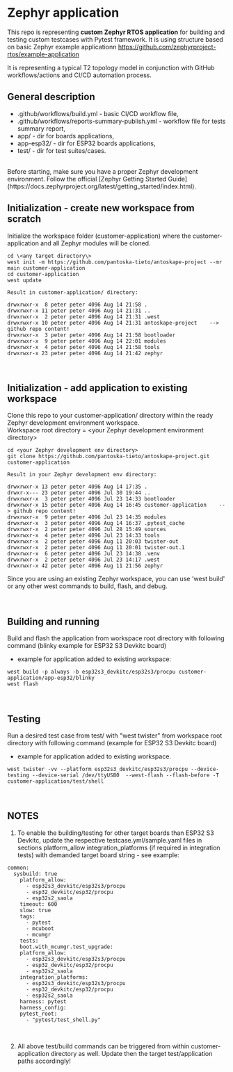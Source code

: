 # Zephyr application

This repo is representing **custom Zephyr RTOS application** for building and testing custom testcases with Pytest framework. It is using structure based on basic Zephyr example applicationn
https://github.com/zephyrproject-rtos/example-application

It is representing a typical T2 topology model in conjunction with GitHub workflows/actions and CI/CD automation process.
<br/>

## General description

* .github/workflows/build.yml   - basic CI/CD workflow file,
* .github/workflows/reports-summary-publish.yml   - workflow file for tests summary report,
* app/    -   dir for boards applications,
* app-esp32/  -   dir for ESP32 boards applications,
* test/ - dir for test suites/cases.

<br/>
Before starting, make sure you have a proper Zephyr development
environment. Follow the official
[Zephyr Getting Started Guide](https://docs.zephyrproject.org/latest/getting_started/index.html).

<br/>

## Initialization - create new workspace from scratch
Initialize the workspace folder (customer-application) where the customer-application and all Zephyr modules will be cloned. 

```copy
cd \<any target directory\>
west init -m https://github.com/pantoska-tieto/antoskape-project --mr main customer-application
cd customer-application
west update

Result in customer-application/ directory:

drwxrwxr-x  8 peter peter 4096 Aug 14 21:58 .
drwxrwxr-x 11 peter peter 4096 Aug 14 21:31 ..
drwxrwxr-x  2 peter peter 4096 Aug 14 21:31 .west
drwxrwxr-x 10 peter peter 4096 Aug 14 21:31 antoskape-project    --> github repo content!
drwxrwxr-x  3 peter peter 4096 Aug 14 21:58 bootloader
drwxrwxr-x  9 peter peter 4096 Aug 14 22:01 modules
drwxrwxr-x  4 peter peter 4096 Aug 14 21:58 tools
drwxrwxr-x 23 peter peter 4096 Aug 14 21:42 zephyr
```

<br/>

## Initialization - add application to existing workspace
Clone this repo to your customer-application/ directory within the ready Zephyr development environment workspace.<br/>
Workspace root directory = \<your Zephyr development environment directory\>

```copy
cd <your Zephyr development env directory>
git clone https://github.com/pantoska-tieto/antoskape-project.git customer-application

Result in your Zephyr development env directory:

drwxrwxr-x 13 peter peter 4096 Aug 14 17:35 .
drwxr-x--- 23 peter peter 4096 Jul 30 19:44 ..
drwxrwxr-x  3 peter peter 4096 Jul 23 14:33 bootloader
drwxrwxr-x 15 peter peter 4096 Aug 14 16:45 customer-application    --> github repo content!
drwxrwxr-x  9 peter peter 4096 Jul 23 14:35 modules
drwxrwxr-x  3 peter peter 4096 Aug 14 16:37 .pytest_cache
drwxrwxr-x  2 peter peter 4096 Jul 28 15:49 sources
drwxrwxr-x  4 peter peter 4096 Jul 23 14:33 tools
drwxrwxr-x  2 peter peter 4096 Aug 11 20:03 twister-out
drwxrwxr-x  2 peter peter 4096 Aug 11 20:01 twister-out.1
drwxrwxr-x  6 peter peter 4096 Jul 23 14:38 .venv
drwxrwxr-x  2 peter peter 4096 Jul 23 14:17 .west
drwxrwxr-x 42 peter peter 4096 Aug 11 21:56 zephyr
```

Since you are using an existing Zephyr workspace, you can use 'west build' or any other west commands to build, flash, and debug.

<br/>

## Building and running
Build and flash the application from workspace root directory with following command (blinky example for ESP32 S3 Devkitc board) 
- example for application added to existing workspace:

```copy
west build -p always -b esp32s3_devkitc/esp32s3/procpu customer-application/app-esp32/blinky
west flash
```

<br/>

## Testing
Run a desired test case from test/ with "west twister" from workspace root directory with following command (example for ESP32 S3 Devkitc board)
- example for application added to existing workspace.

```copy
west twister -vv --platform esp32s3_devkitc/esp32s3/procpu --device-testing --device-serial /dev/ttyUSB0  --west-flash --flash-before -T customer-application/test/shell
```

<br/>

## NOTES

1. To enable the building/testing for other target boards than ESP32 S3 Devkitc, update the respective testcase.yml/sample.yaml files in sections
   platform_allow
   integration_platforms (if required in integration tests)
   with demanded target board string - see example:

```copy
common:
  sysbuild: true
    platform_allow:
      - esp32s3_devkitc/esp32s3/procpu
      - esp32_devkitc/esp32/procpu
      - esp32s2_saola
    timeout: 600
    slow: true
    tags:
      - pytest
      - mcuboot
      - mcumgr
    tests:
    boot.with_mcumgr.test_upgrade:
    platform_allow:
      - esp32s3_devkitc/esp32s3/procpu
      - esp32_devkitc/esp32/procpu
      - esp32s2_saola
    integration_platforms:
      - esp32s3_devkitc/esp32s3/procpu
      - esp32_devkitc/esp32/procpu
      - esp32s2_saola
    harness: pytest
    harness_config:
    pytest_root:
      - "pytest/test_shell.py"
```

<br/>

2. All above test/build commands can be triggered from within customer-application directory as well. Update then the target test/application paths accordingly!

